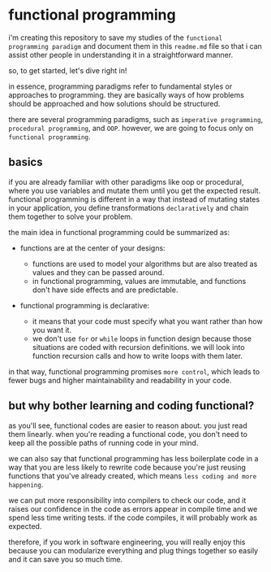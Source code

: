 # functional programming

i'm creating this repository to save my studies of the `functional programming paradigm` and document them in this `readme.md` file so that i can assist other people in understanding it in a straightforward manner.

so, to get started, let's dive right in!

in essence, programming paradigms refer to fundamental styles or approaches to programming. they are basically ways of how problems should be approached and how solutions should be structured.

there are several programming paradigms, such as `imperative programming`, `procedural programming`, and `OOP`. however, we are going to focus only on `functional programming`.

## basics

if you are already familiar with other paradigms like oop or procedural, where you use variables and mutate them until you get the expected result. functional programming is different in a way that instead of mutating states in your application, you define transformations `declaratively` and chain them together to solve your problem.

the main idea in functional programming could be summarized as:

- functions are at the center of your designs:

  - functions are used to model your algorithms but are also treated as values and they can be passed around.
  - in functional programming, values are immutable, and functions don't have side effects and are predictable.

- functional programming is declarative:
  - it means that your code must specify what you want rather than how you want it.
  - we don't use `for` or `while` loops in function design because those situations are coded with recursion definitions. we will look into function recursion calls and how to write loops with them later.

in that way, functional programming promises `more control`, which leads to fewer bugs and higher maintainability and readability in your code.

## but why bother learning and coding functional?

as you'll see, functional codes are easier to reason about. you just read them linearly. when you're reading a functional code, you don't need to keep all the possible paths of running code in your mind.

we can also say that functional programming has less boilerplate code in a way that you are less likely to rewrite code because you're just reusing functions that you've already created, which means `less coding and more happening`.

we can put more responsibility into compilers to check our code, and it raises our confidence in the code as errors appear in compile time and we spend less time writing tests. if the code compiles, it will probably work as expected.

therefore, if you work in software engineering, you will really enjoy this because you can modularize everything and plug things together so easily and it can save you so much time.
